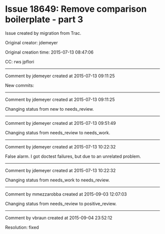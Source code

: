 # Issue 18649: Remove comparison boilerplate - part 3

Issue created by migration from Trac.

Original creator: jdemeyer

Original creation time: 2015-07-13 08:47:06

CC:  rws jpflori




---

Comment by jdemeyer created at 2015-07-13 09:11:25

New commits:


---

Comment by jdemeyer created at 2015-07-13 09:11:25

Changing status from new to needs_review.


---

Comment by jdemeyer created at 2015-07-13 09:51:49

Changing status from needs_review to needs_work.


---

Comment by jdemeyer created at 2015-07-13 10:22:32

False alarm. I got doctest failures, but due to an unrelated problem.


---

Comment by jdemeyer created at 2015-07-13 10:22:32

Changing status from needs_work to needs_review.


---

Comment by mmezzarobba created at 2015-09-03 12:07:03

Changing status from needs_review to positive_review.


---

Comment by vbraun created at 2015-09-04 23:52:12

Resolution: fixed
